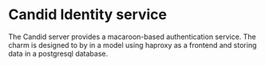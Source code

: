 # Candid Identity service

The Candid server provides a macaroon-based authentication service.
The charm is designed to by in a model using haproxy as a frontend and
storing data in a postgresql database.
